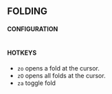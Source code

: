 ## FOLDING
#### CONFIGURATION
```
```
#### HOTKEYS
- `zo` opens a fold at the cursor.
- `zO` opens all folds at the cursor.
- `za` toggle fold
